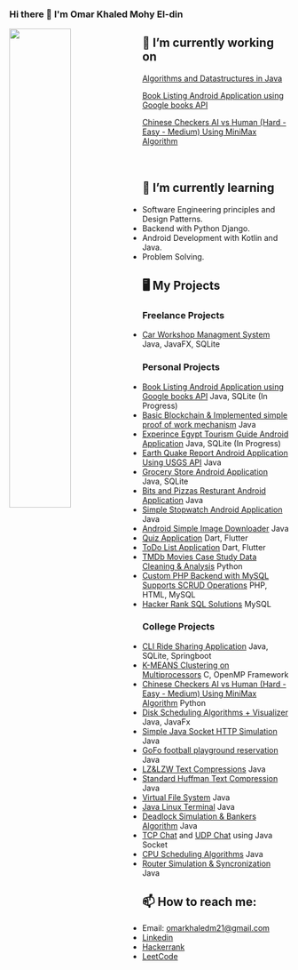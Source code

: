 ### Hi there 👋 I'm Omar Khaled Mohy El-din


<img src="https://github-readme-stats.vercel.app/api?username=OmarKhaledm21&count_private=true&include_all_commits=true" width="47%" align="left"/>



## 🔭 I’m currently working on

[Algorithms and Datastructures in Java](https://github.com/OmarKhaledm21/Algorithm-and-Datastructures-in-Java)  


[Book Listing Android Application using Google books API](https://github.com/OmarKhaledm21/Book-Listing-App-Android-Native-Java-)


[Chinese Checkers AI vs Human (Hard - Easy - Medium) Using MiniMax Algorithm](https://github.com/OmarKhaledm21/Chinese-Checkers-AI)
<br>
<br>
<br>

## 🌱 I’m currently learning 
- Software Engineering principles and Design Patterns.
- Backend with Python Django.
- Android Development with Kotlin and Java.
- Problem Solving.
## 🖥️ My Projects
### Freelance Projects
- [Car Workshop Managment System](https://github.com/OmarKhaledm21/CarWorkshop-Managment-System) Java, JavaFX, SQLite
### Personal Projects
- [Book Listing Android Application using Google books API](https://github.com/OmarKhaledm21/Book-Listing-App-Android-Native-Java-) Java, SQLite (In Progress)
- [Basic Blockchain & Implemented simple proof of work mechanism](https://github.com/OmarKhaledm21/Basic_Blockchain) Java
- [Experince Egypt Tourism Guide Android Application](https://github.com/OmarKhaledm21/ExperienceEgyptApp_Android-Java-Tourism-Guide-) Java, SQLite (In Progress)
- [Earth Quake Report Android Application Using USGS API](https://github.com/OmarKhaledm21/EarthQuakeReport_AndroidNative-API-JSON) Java
- [Grocery Store Android Application](https://github.com/OmarKhaledm21/GroceryStore_AndroidNative-Java-) Java, SQLite
- [Bits and Pizzas Resturant Android Application](https://github.com/OmarKhaledm21/Bits-and-Pizzas_Android-Native-JAVA-) Java
- [Simple Stopwatch Android Application](https://github.com/OmarKhaledm21/SimpleStopwatch-Android-Native-Java-) Java
- [Android Simple Image Downloader](https://github.com/OmarKhaledm21/Android_Image_Downloader_Using-Java-AndroidStudio) Java
- [Quiz Application](https://github.com/OmarKhaledm21/Flutter_QuizDemo) Dart, Flutter
- [ToDo List Application](https://github.com/OmarKhaledm21/Flutter-Google-Developer-Student-Club-Todo-List-Final-Task-) Dart, Flutter
- [TMDb Movies Case Study Data Cleaning & Analysis](https://github.com/OmarKhaledm21/TMDb-Movies-Case-Study-Project-_Analysis-Report-Professional-Nano-Degree-Udacity-egFWD-) Python
- [Custom PHP Backend with MySQL Supports SCRUD Operations](https://github.com/OmarKhaledm21/PHP_MySQL_SCRUD_Backend) PHP, HTML, MySQL 
- [Hacker Rank SQL Solutions](https://github.com/OmarKhaledm21/Hackerrank_SQL) MySQL

### College Projects
- [CLI Ride Sharing Application](https://github.com/OmarKhaledm21/OnDriverSystem_CS_Project) Java, SQLite, Springboot
- [K-MEANS Clustering on Multiprocessors](https://github.com/OmarKhaledm21/K-MEANS_Clustering-C_OpenMP-) C, OpenMP Framework
- [Chinese Checkers AI vs Human (Hard - Easy - Medium) Using MiniMax Algorithm](https://github.com/OmarKhaledm21/Chinese-Checkers-AI) Python
- [Disk Scheduling Algorithms + Visualizer](https://github.com/OmarKhaledm21/Disk-Scheduling-Algorithms) Java, JavaFx
- [Simple Java Socket HTTP Simulation](https://github.com/OmarKhaledm21/Simple-Socket-HTTP-Project) Java
- [GoFo football playground reservation](https://github.com/OmarKhaledm21/GoFo-Project-SE2021) Java
- [LZ&LZW Text Compressions](https://github.com/OmarKhaledm21/Limpel-Ziv-77-and-LZW-Compressions-in-JAVA) Java
- [Standard Huffman Text Compression](https://github.com/OmarKhaledm21/StandardHuffman_Compression-Decompression_JAVA) Java
- [Virtual File System](https://github.com/OmarKhaledm21/Virtual-File-System-Simulation) Java
- [Java Linux Terminal](https://github.com/OmarKhaledm21/Linux-Terminal-Simulation_Using_Java) Java
- [Deadlock Simulation & Bankers Algorithm](https://github.com/OmarKhaledm21/DeadLock_BankersAlgorithm) Java
- [TCP Chat](https://github.com/OmarKhaledm21/TCP-Chat) and [UDP Chat](https://github.com/OmarKhaledm21/UDP-Chat) using Java Socket
- [CPU Scheduling Algorithms](https://github.com/OmarKhaledm21/CPU-Scheduling-JAVA) Java
- [Router Simulation & Syncronization](https://github.com/OmarKhaledm21/Router-Simulation-Java-Synchronization) Java
## 📫 How to reach me: 
- Email: omarkhaledm21@gmail.com 
- [Linkedin](https://www.linkedin.com/in/omarkhaledm21)
- [Hackerrank](https://www.hackerrank.com/Omar_Khaled21)
- [LeetCode](https://leetcode.com/OmarKhaledm21/)


